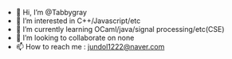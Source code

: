 - 👋 Hi, I’m @Tabbygray
- 👀 I’m interested in C++/Javascript/etc
- 🌱 I’m currently learning OCaml/java/signal processing/etc(CSE)
- 💞️ I’m looking to collaborate on none
- 📫 How to reach me : jundol1222@naver.com

<!---
Tabbygray/Tabbygray is a ✨ special ✨ repository because its `README.md` (this file) appears on your GitHub profile.
You can click the Preview link to take a look at your changes.
--->
